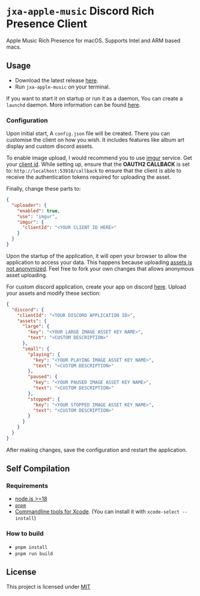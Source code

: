 # `jxa-apple-music` Discord Rich Presence Client

Apple Music Rich Presence for macOS. Supports Intel and ARM based macs.

## Usage

- Download the latest release [here](https://github.com/doujincafe/jxa-am-rich-presence/releases).
- Run `jxa-apple-music` on your terminal.

If you want to start it on startup or run it as a daemon, You can create a `launchd` daemon.
More information can be found [here](https://developer.apple.com/library/archive/documentation/MacOSX/Conceptual/BPSystemStartup/Chapters/CreatingLaunchdJobs.html).

### Configuration

Upon initial start, A `config.json` file will be created. There you can customise the client
on how you wish. It includes features like album art display and custom discord assets.

To enable image upload, I would recommend you to use [imgur](https://imgur.com) service.
Get your [client id](https://apidocs.imgur.com). While setting up, ensure that the **OAUTH2 CALLBACK** is set to:
`http://localhost:53918/callback` to ensure that the client is able to receive the authentication tokens required for
uploading the asset.

Finally, change these parts to:

```json
{
  "uploader": {
    "enabled": true,
    "use": "imgur",
    "imgur": {
      "clientId": "<YOUR CLIENT ID HERE>"
    }
  }
}
```

Upon the startup of the application, it will open your browser to allow the application to access your data. This
happens because uploading [assets is not anonymized](https://apidocs.imgur.com/#authorization-and-oauth). Feel free to
fork your own changes that allows anonymous asset uploading.

For custom discord application, create your app on discord [here](https://discord.com/developers/applications).
Upload your assets and modify these section:

```json
{
  "discord": {
    "clientId": "<YOUR DISCORD APPLICATION ID>",
    "assets": {
      "large": {
        "key": "<YOUR LARGE IMAGE ASSET KEY NAME>",
        "text": "<CUSTOM DESCRIPTION>"
      },
      "small": {
        "playing": {
          "key": "<YOUR PLAYING IMAGE ASSET KEY NAME>",
          "text": "<CUSTOM DESCRIPTION>"
        },
        "paused": {
          "key": "<YOUR PAUSED IMAGE ASSET KEY NAME>",
          "text": "<CUSTOM DESCRIPTION>"
        },
        "stopped": {
          "key": "<YOUR STOPPED IMAGE ASSET KEY NAME>",
          "text": "<CUSTOM DESCRIPTION>"
        }
      }
    }
  }
}
```

After making changes, save the configuration and restart the application.

## Self Compilation

### Requirements

- [node.js >=18](https://nodejs.org)
- [`pnpm`](https://pnpm.io)
- [Commandline tools for Xcode](https://developer.apple.com/xcode/resources/). (You can install it with
`xcode-select --install`)

### How to build

- `pnpm install`
- `pnpm run build`

## License

This project is licensed under [MIT](LICENSE)
